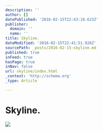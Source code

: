 ```yaml
---
description: ''
author: []
datePublished: '2016-02-15T22:43:18.623Z'
publisher:
  domain: ''
  name: ''
title: Skyline.
dateModified: '2016-02-15T22:41:51.926Z'
sourcePath: _posts/2016-02-15-skyline.md
published: true
inFeed: true
hasPage: true
inNav: false
url: skyline/index.html
_context: 'http://schema.org'
_type: Article

---
```

# Skyline.
![](https://the-grid-user-content.s3-us-west-2.amazonaws.com/6a0d0ab9-f273-4719-af83-134891323570.png)